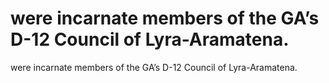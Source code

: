 # were incarnate members of the GA’s D-12 Council of Lyra-Aramatena.

were incarnate members of the GA’s D-12 Council of Lyra-Aramatena.